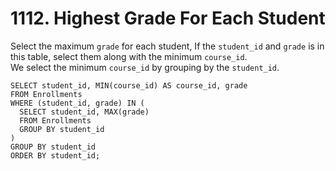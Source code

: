 # 1112. Highest Grade For Each Student

Select the maximum `grade` for each student,
If the `student_id` and `grade` is in this table, select them along with the minimum `course_id`.  
We select the minimum `course_id` by grouping by the `student_id`.  

```
SELECT student_id, MIN(course_id) AS course_id, grade
FROM Enrollments
WHERE (student_id, grade) IN (
  SELECT student_id, MAX(grade)
  FROM Enrollments
  GROUP BY student_id
)
GROUP BY student_id
ORDER BY student_id;
```